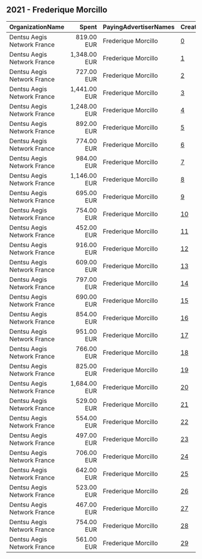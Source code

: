 ## 2021 - Frederique Morcillo 
|OrganizationName|Spent|PayingAdvertiserNames|CreativeUrls|Impressions|Genders|AgeBrackets|CountryCodes|BillingAddresses|CandidateBallotInformation|
|:---|---:|:---|:---|---:|:---|:---|:---|:---|:---|
|Dentsu Aegis Network France|819.00 EUR|Frederique Morcillo|[0](https://www.snap.com/political-ads/asset/ac9631257bd5024753c8ec3fdfb27a2834934d6c0ef9ccb73ee1720d97a69c1f?mediaType=png)|365,963||18-30|spain|"67 Av. de Wagram,Paris,75017,FR"||
|Dentsu Aegis Network France|1,348.00 EUR|Frederique Morcillo|[1](https://www.snap.com/political-ads/asset/609015deb7f07193893a214b7a276f39368342282fd2a38d9b455d68abd14241?mediaType=mp4)|313,709||18+|united kingdom|"67 Av. de Wagram,Paris,75017,FR"||
|Dentsu Aegis Network France|727.00 EUR|Frederique Morcillo|[2](https://www.snap.com/political-ads/asset/aea36e698892381e5d69c2273f5de759b6bdf0ca6c57a59066a3b32043a1e832?mediaType=png)|309,397||18-30|spain|"67 Av. de Wagram,Paris,75017,FR"||
|Dentsu Aegis Network France|1,441.00 EUR|Frederique Morcillo|[3](https://www.snap.com/political-ads/asset/609015deb7f07193893a214b7a276f39368342282fd2a38d9b455d68abd14241?mediaType=mp4)|289,865||18+|germany|"67 Av. de Wagram,Paris,75017,FR"||
|Dentsu Aegis Network France|1,248.00 EUR|Frederique Morcillo|[4](https://www.snap.com/political-ads/asset/609015deb7f07193893a214b7a276f39368342282fd2a38d9b455d68abd14241?mediaType=mp4)|283,804||18+|spain|"67 Av. de Wagram,Paris,75017,FR"||
|Dentsu Aegis Network France|892.00 EUR|Frederique Morcillo|[5](https://www.snap.com/political-ads/asset/ac9631257bd5024753c8ec3fdfb27a2834934d6c0ef9ccb73ee1720d97a69c1f?mediaType=png)|251,340||18-30|germany|"67 Av. de Wagram,Paris,75017,FR"||
|Dentsu Aegis Network France|774.00 EUR|Frederique Morcillo|[6](https://www.snap.com/political-ads/asset/aea36e698892381e5d69c2273f5de759b6bdf0ca6c57a59066a3b32043a1e832?mediaType=png)|227,127||18-30|united kingdom|"67 Av. de Wagram,Paris,75017,FR"||
|Dentsu Aegis Network France|984.00 EUR|Frederique Morcillo|[7](https://www.snap.com/political-ads/asset/0ff1bbaa710e2553797d80f907f5532e3c7b418c2f2edcfa56d9e2bb1d13f01c?mediaType=mp4)|226,462||18+|spain|"67 Av. de Wagram,Paris,75017,FR"||
|Dentsu Aegis Network France|1,146.00 EUR|Frederique Morcillo|[8](https://www.snap.com/political-ads/asset/609015deb7f07193893a214b7a276f39368342282fd2a38d9b455d68abd14241?mediaType=mp4)|219,850||18+|italy|"67 Av. de Wagram,Paris,75017,FR"||
|Dentsu Aegis Network France|695.00 EUR|Frederique Morcillo|[9](https://www.snap.com/political-ads/asset/ac9631257bd5024753c8ec3fdfb27a2834934d6c0ef9ccb73ee1720d97a69c1f?mediaType=png)|209,854||18-30|united kingdom|"67 Av. de Wagram,Paris,75017,FR"||
|Dentsu Aegis Network France|754.00 EUR|Frederique Morcillo|[10](https://www.snap.com/political-ads/asset/679a1fc30bfe4781a6887205bb4f6eaa3aa907d23a6da661e621c1b3acc27ba6?mediaType=png)|195,879||18-30|italy|"67 Av. de Wagram,Paris,75017,FR"||
|Dentsu Aegis Network France|452.00 EUR|Frederique Morcillo|[11](https://www.snap.com/political-ads/asset/679a1fc30bfe4781a6887205bb4f6eaa3aa907d23a6da661e621c1b3acc27ba6?mediaType=png)|190,914||18-30|spain|"67 Av. de Wagram,Paris,75017,FR"||
|Dentsu Aegis Network France|916.00 EUR|Frederique Morcillo|[12](https://www.snap.com/political-ads/asset/78abc55ed421908a8868257406930c72e8273091f67dd38a0adfbf7395b1dff7?mediaType=mp4)|187,991||18+|germany|"67 Av. de Wagram,Paris,75017,FR"||
|Dentsu Aegis Network France|609.00 EUR|Frederique Morcillo|[13](https://www.snap.com/political-ads/asset/aea36e698892381e5d69c2273f5de759b6bdf0ca6c57a59066a3b32043a1e832?mediaType=png)|181,409||18-30|germany|"67 Av. de Wagram,Paris,75017,FR"||
|Dentsu Aegis Network France|797.00 EUR|Frederique Morcillo|[14](https://www.snap.com/political-ads/asset/0ff1bbaa710e2553797d80f907f5532e3c7b418c2f2edcfa56d9e2bb1d13f01c?mediaType=mp4)|180,610||18+|united kingdom|"67 Av. de Wagram,Paris,75017,FR"||
|Dentsu Aegis Network France|690.00 EUR|Frederique Morcillo|[15](https://www.snap.com/political-ads/asset/aea36e698892381e5d69c2273f5de759b6bdf0ca6c57a59066a3b32043a1e832?mediaType=png)|176,202||18-30|italy|"67 Av. de Wagram,Paris,75017,FR"||
|Dentsu Aegis Network France|854.00 EUR|Frederique Morcillo|[16](https://www.snap.com/political-ads/asset/78abc55ed421908a8868257406930c72e8273091f67dd38a0adfbf7395b1dff7?mediaType=mp4)|174,520||18+|united kingdom|"67 Av. de Wagram,Paris,75017,FR"||
|Dentsu Aegis Network France|951.00 EUR|Frederique Morcillo|[17](https://www.snap.com/political-ads/asset/0ff1bbaa710e2553797d80f907f5532e3c7b418c2f2edcfa56d9e2bb1d13f01c?mediaType=mp4)|170,981||18+|italy|"67 Av. de Wagram,Paris,75017,FR"||
|Dentsu Aegis Network France|766.00 EUR|Frederique Morcillo|[18](https://www.snap.com/political-ads/asset/78abc55ed421908a8868257406930c72e8273091f67dd38a0adfbf7395b1dff7?mediaType=mp4)|170,291||18+|spain|"67 Av. de Wagram,Paris,75017,FR"||
|Dentsu Aegis Network France|825.00 EUR|Frederique Morcillo|[19](https://www.snap.com/political-ads/asset/ac9631257bd5024753c8ec3fdfb27a2834934d6c0ef9ccb73ee1720d97a69c1f?mediaType=png)|169,245||18-30|united states|"67 Av. de Wagram,Paris,75017,FR"||
|Dentsu Aegis Network France|1,684.00 EUR|Frederique Morcillo|[20](https://www.snap.com/political-ads/asset/609015deb7f07193893a214b7a276f39368342282fd2a38d9b455d68abd14241?mediaType=mp4)|162,789||18+|united states|"67 Av. de Wagram,Paris,75017,FR"||
|Dentsu Aegis Network France|529.00 EUR|Frederique Morcillo|[21](https://www.snap.com/political-ads/asset/679a1fc30bfe4781a6887205bb4f6eaa3aa907d23a6da661e621c1b3acc27ba6?mediaType=png)|155,203||18-30|united kingdom|"67 Av. de Wagram,Paris,75017,FR"||
|Dentsu Aegis Network France|554.00 EUR|Frederique Morcillo|[22](https://www.snap.com/political-ads/asset/ac9631257bd5024753c8ec3fdfb27a2834934d6c0ef9ccb73ee1720d97a69c1f?mediaType=png)|149,215||18-30|italy|"67 Av. de Wagram,Paris,75017,FR"||
|Dentsu Aegis Network France|497.00 EUR|Frederique Morcillo|[23](https://www.snap.com/political-ads/asset/679a1fc30bfe4781a6887205bb4f6eaa3aa907d23a6da661e621c1b3acc27ba6?mediaType=png)|144,255||18-30|germany|"67 Av. de Wagram,Paris,75017,FR"||
|Dentsu Aegis Network France|706.00 EUR|Frederique Morcillo|[24](https://www.snap.com/political-ads/asset/679a1fc30bfe4781a6887205bb4f6eaa3aa907d23a6da661e621c1b3acc27ba6?mediaType=png)|142,253||18-30|united states|"67 Av. de Wagram,Paris,75017,FR"||
|Dentsu Aegis Network France|642.00 EUR|Frederique Morcillo|[25](https://www.snap.com/political-ads/asset/0ff1bbaa710e2553797d80f907f5532e3c7b418c2f2edcfa56d9e2bb1d13f01c?mediaType=mp4)|114,440||18+|germany|"67 Av. de Wagram,Paris,75017,FR"||
|Dentsu Aegis Network France|523.00 EUR|Frederique Morcillo|[26](https://www.snap.com/political-ads/asset/78abc55ed421908a8868257406930c72e8273091f67dd38a0adfbf7395b1dff7?mediaType=mp4)|99,501||18+|italy|"67 Av. de Wagram,Paris,75017,FR"||
|Dentsu Aegis Network France|467.00 EUR|Frederique Morcillo|[27](https://www.snap.com/political-ads/asset/aea36e698892381e5d69c2273f5de759b6bdf0ca6c57a59066a3b32043a1e832?mediaType=png)|92,894||18-30|united states|"67 Av. de Wagram,Paris,75017,FR"||
|Dentsu Aegis Network France|754.00 EUR|Frederique Morcillo|[28](https://www.snap.com/political-ads/asset/0ff1bbaa710e2553797d80f907f5532e3c7b418c2f2edcfa56d9e2bb1d13f01c?mediaType=mp4)|57,030||18+|united states|"67 Av. de Wagram,Paris,75017,FR"||
|Dentsu Aegis Network France|561.00 EUR|Frederique Morcillo|[29](https://www.snap.com/political-ads/asset/78abc55ed421908a8868257406930c72e8273091f67dd38a0adfbf7395b1dff7?mediaType=mp4)|50,144||18+|united states|"67 Av. de Wagram,Paris,75017,FR"||
